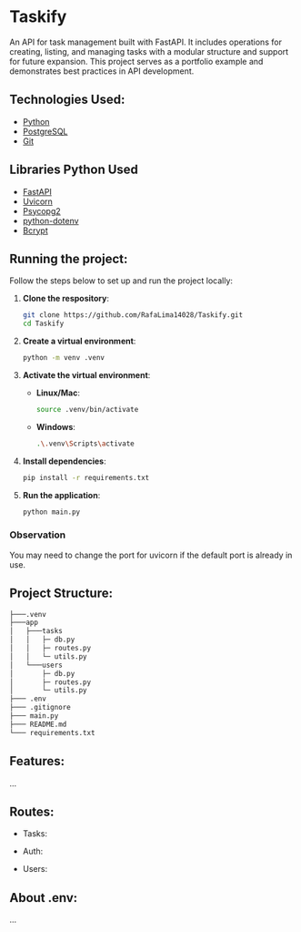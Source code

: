 <h1 aling="center">Taskify</h1>

An API for task management built with FastAPI. It includes operations for creating, listing, and managing tasks with a modular structure and support for future expansion. This project serves as a portfolio example and demonstrates best practices in API development.

## Technologies Used:

- [Python](https://www.python.org/)
- [PostgreSQL](https://www.postgresql.org/)
- [Git](https://git-scm.com/)

## Libraries Python Used

- [FastAPI](https://fastapi.tiangolo.com/)
- [Uvicorn](https://www.uvicorn.org/)
- [Psycopg2](https://www.psycopg.org/docs/)
- [python-dotenv](https://github.com/theskumar/python-dotenv)
- [Bcrypt](https://pypi.org/project/bcrypt/)

## Running the project:

Follow the steps below to set up and run the project locally:

1. **Clone the respository**:

   ```bash
   git clone https://github.com/RafaLima14028/Taskify.git
   cd Taskify
   ```

2. **Create a virtual environment**:

   ```bash
   python -m venv .venv
   ```

3. **Activate the virtual environment**:

   - **Linux/Mac**:

     ```bash
     source .venv/bin/activate
     ```

   - **Windows**:

     ```bash
     .\.venv\Scripts\activate
     ```

4. **Install dependencies**:

   ```bash
   pip install -r requirements.txt
   ```

5. **Run the application**:
   ```bash
   python main.py
   ```

### Observation

You may need to change the port for uvicorn if the default port is already in use.

## Project Structure:

```bash
├───.venv
├───app
│   ├───tasks
│   │   ├─ db.py
│   │   ├─ routes.py
│   │   └─ utils.py
│   └───users
│       ├─ db.py
│       ├─ routes.py
│       └─ utils.py
├─── .env
├─── .gitignore
├─── main.py
├─── README.md
└─── requirements.txt
```

## Features:

...

## Routes:

- Tasks:

- Auth:

- Users:

## About .env:

...
